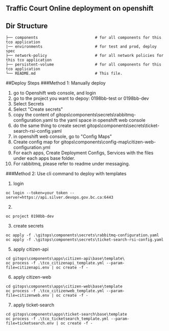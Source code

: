 ## Traffic Court Online deployment on openshift

## Dir Structure

    ├── components                         # for all components for this tco application
    |── environments                       # for test and prod, deploy spec
    ├── network-policy                     # for all network policies for this tco application
    ├── persistent-volume                  # for all components for this tco application
    └── README.md                          # This file.

##Deploy Steps
###Method 1: Manually deploy

1. go to Openshift web console, and login
2. go to the project you want to depoy: 0198bb-test or 0198bb-dev
3. Select Secrets
4. Select "Create secrets"
5. copy the content of gitops\components\secrets\rabbitmq-configuration.yaml to the yaml space in openshift web console
6. do the same thing to create secret gitops\components\secrets\ticket-search-rsi-config.yaml
7. in openshift web console, go to "Config Maps"
8. Create config map for gitops\components\config-map\citizen-web-configuration.yml
9. For each apps, Create Deployment Configs, Services with the files under each apps base folder.
10. For rabbitmq, please refer to readme under messaging.

###Method 2: Use cli command to deploy with templates

1. login

```
oc login --token=your token --server=https://api.silver.devops.gov.bc.ca:6443
```

2.

```
oc project 0198bb-dev
```

3. create secrets

```
oc apply -f .\gitops\components\secrets\rabbitmq-configuration.yaml
oc apply -f .\gitops\components\secrets\ticket-search-rsi-config.yaml
```

5. apply citizen-api

```
cd gitops\components\apps\citizen-api\base\template\
oc process -f .\tco_citizenapi_template.yml --param-file=citizenapi.env | oc create -f -
```

6. apply citizen-web

```
cd gitops\components\apps\citizen-web\base\template
oc process -f .\tco_citizenweb_template.yml --param-file=citizenweb.env | oc create -f -
```

7. apply ticket-search

```
cd gitops\components\apps\ticket-search\base\template
oc process -f .\tco_ticketsearch_template.yml --param-file=ticketsearch.env | oc create -f -
```
